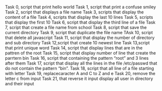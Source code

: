 Task 0, script that print hello world
Task 1, script that print a confuse smiley
Task 2, script that displays a file name
Task 3, scripts that display the content of a file
Task 4, scripts that display the last 10 lines
Task 5, scripts that display the first 10
Task 6, script that display the third line of a file
Task 7, script that create a file name from school
Task 8, script that save the current directory
Task 9, script that duplicate the file name
TAsk 10, script that delete all javascript
Task 11, script that display the number of directory and sub directory
Task 12,script that create 10 newest line
Task 13,script that print unique word
Task 14, script that display lines that are in the pattren of the root
Task 15, script that display number of line that create the parrtern bin
Task 16, script that containing the pattern “root” and 3 lines after them
Task 17, script that display all the lines in the file /etc/passwd that do not contain the pattern “bin”.
Task 18, script that all line of a file starting with letter
Task 19, replacecaracter A and C to Z and e
Task 20, remove the letter c from input
Task 21, that reverse it input
display all user in directory and their input
